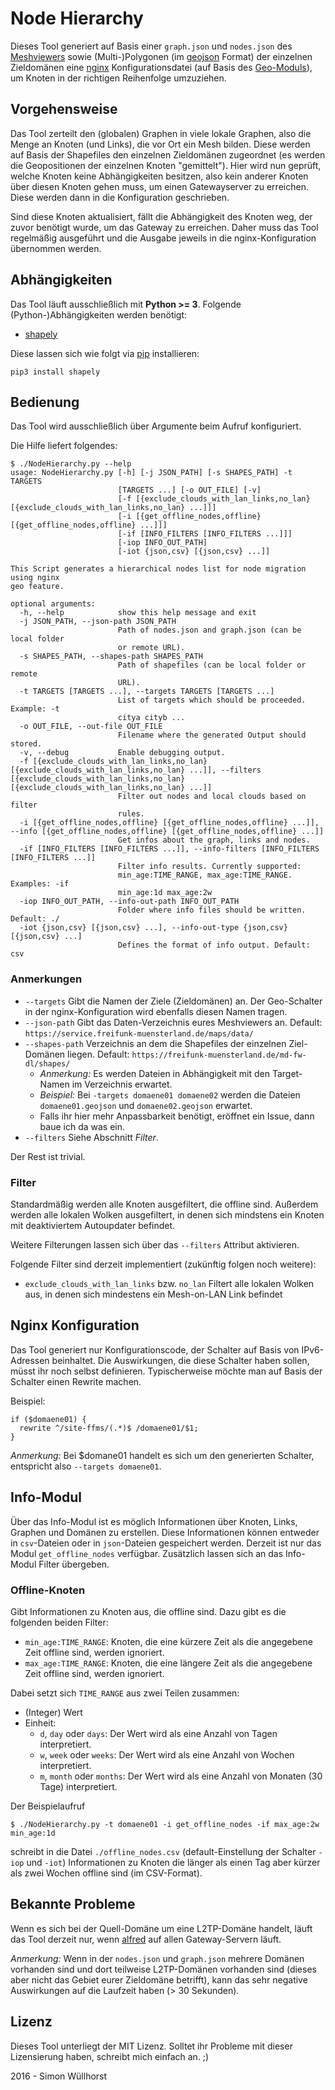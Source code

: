 # Node Hierarchy
Dieses Tool generiert auf Basis einer ``graph.json`` und ``nodes.json`` des [Meshviewers](https://github.com/ffnord/meshviewer/) sowie (Multi-)Polygonen (im [geojson](http://geojson.org/) Format) der einzelnen Zieldomänen eine [nginx](http://nginx.org/) Konfigurationsdatei (auf Basis des [Geo-Moduls](http://nginx.org/en/docs/http/ngx_http_geo_module.html)), um Knoten in der richtigen Reihenfolge umzuziehen.


## Vorgehensweise
Das Tool zerteilt den (globalen) Graphen in viele lokale Graphen, also die Menge an Knoten (und Links), die vor Ort ein Mesh bilden. Diese werden auf Basis der Shapefiles den einzelnen Zieldomänen zugeordnet (es werden die Geopositionen der einzelnen Knoten "gemittelt"). Hier wird nun geprüft, welche Knoten keine Abhängigkeiten besitzen, also kein anderer Knoten über diesen Knoten gehen muss, um einen Gatewayserver zu erreichen. Diese werden dann in die Konfiguration geschrieben.

Sind diese Knoten aktualisiert, fällt die Abhängigkeit des Knoten weg, der zuvor benötigt wurde, um das Gateway zu erreichen. Daher muss das Tool regelmäßig ausgeführt und die Ausgabe jeweils in die nginx-Konfiguration übernommen werden.


## Abhängigkeiten
Das Tool läuft ausschließlich mit **Python >= 3**.
Folgende (Python-)Abhängigkeiten werden benötigt:

- [shapely](https://pypi.python.org/pypi/Shapely)

Diese lassen sich wie folgt via [pip](https://pypi.python.org/pypi/pip) installieren:

```
pip3 install shapely
```


## Bedienung
Das Tool wird ausschließlich über Argumente beim Aufruf konfiguriert.

Die Hilfe liefert folgendes:

```
$ ./NodeHierarchy.py --help
usage: NodeHierarchy.py [-h] [-j JSON_PATH] [-s SHAPES_PATH] -t TARGETS
                        [TARGETS ...] [-o OUT_FILE] [-v]
                        [-f [{exclude_clouds_with_lan_links,no_lan} [{exclude_clouds_with_lan_links,no_lan} ...]]]
                        [-i [{get_offline_nodes,offline} [{get_offline_nodes,offline} ...]]]
                        [-if [INFO_FILTERS [INFO_FILTERS ...]]]
                        [-iop INFO_OUT_PATH]
                        [-iot {json,csv} [{json,csv} ...]]

This Script generates a hierarchical nodes list for node migration using nginx
geo feature.

optional arguments:
  -h, --help            show this help message and exit
  -j JSON_PATH, --json-path JSON_PATH
                        Path of nodes.json and graph.json (can be local folder
                        or remote URL).
  -s SHAPES_PATH, --shapes-path SHAPES_PATH
                        Path of shapefiles (can be local folder or remote
                        URL).
  -t TARGETS [TARGETS ...], --targets TARGETS [TARGETS ...]
                        List of targets which should be proceeded. Example: -t
                        citya cityb ...
  -o OUT_FILE, --out-file OUT_FILE
                        Filename where the generated Output should stored.
  -v, --debug           Enable debugging output.
  -f [{exclude_clouds_with_lan_links,no_lan} [{exclude_clouds_with_lan_links,no_lan} ...]], --filters [{exclude_clouds_with_lan_links,no_lan} [{exclude_clouds_with_lan_links,no_lan} ...]]
                        Filter out nodes and local clouds based on filter
                        rules.
  -i [{get_offline_nodes,offline} [{get_offline_nodes,offline} ...]], --info [{get_offline_nodes,offline} [{get_offline_nodes,offline} ...]]
                        Get infos about the graph, links and nodes.
  -if [INFO_FILTERS [INFO_FILTERS ...]], --info-filters [INFO_FILTERS [INFO_FILTERS ...]]
                        Filter info results. Currently supported:
                        min_age:TIME_RANGE, max_age:TIME_RANGE. Examples: -if
                        min_age:1d max_age:2w
  -iop INFO_OUT_PATH, --info-out-path INFO_OUT_PATH
                        Folder where info files should be written. Default: ./
  -iot {json,csv} [{json,csv} ...], --info-out-type {json,csv} [{json,csv} ...]
                        Defines the format of info output. Default: csv
```


### Anmerkungen

- ``--targets`` Gibt die Namen der Ziele (Zieldomänen) an. Der Geo-Schalter in der nginx-Konfiguration wird ebenfalls diesen Namen tragen.
- ``--json-path`` Gibt das Daten-Verzeichnis eures Meshviewers an. Default: ``https://service.freifunk-muensterland.de/maps/data/``
- ``--shapes-path`` Verzeichnis an dem die Shapefiles der einzelnen Ziel-Domänen liegen. Default: ``https://freifunk-muensterland.de/md-fw-dl/shapes/``
  - *Anmerkung:* Es werden Dateien in Abhängigkeit mit den Target-Namen im Verzeichnis erwartet.
  - *Beispiel:* Bei ``-targets domaene01 domaene02`` werden die Dateien ``domaene01.geojson`` und ``domaene02.geojson`` erwartet.
  - Falls ihr hier mehr Anpassbarkeit benötigt, eröffnet ein Issue, dann baue ich da was ein.
- ``--filters`` Siehe Abschnitt *Filter*.

Der Rest ist trivial.


### Filter
Standardmäßig werden alle Knoten ausgefiltert, die offline sind. Außerdem werden alle lokalen Wolken ausgefiltert, in denen sich mindstens ein Knoten mit deaktiviertem Autoupdater befindet.

Weitere Filterungen lassen sich über das ``--filters`` Attribut aktivieren.

Folgende Filter sind derzeit implementiert (zukünftig folgen noch weitere):

- ``exclude_clouds_with_lan_links`` bzw. ``no_lan`` Filtert alle lokalen Wolken aus, in denen sich mindestens ein Mesh-on-LAN Link befindet


## Nginx Konfiguration
Das Tool generiert nur Konfigurationscode, der Schalter auf Basis von IPv6-Adressen beinhaltet. Die Auswirkungen, die diese Schalter haben sollen, müsst ihr noch selbst definieren. Typischerweise möchte man auf Basis der Schalter einen Rewrite machen.

Beispiel:

```
if ($domaene01) {
  rewrite ^/site-ffms/(.*)$ /domaene01/$1; 
}
```

*Anmerkung:* Bei $domane01 handelt es sich um den generierten Schalter, entspricht also ``--targets domaene01``.


## Info-Modul
Über das Info-Modul ist es möglich Informationen über Knoten, Links, Graphen und Domänen zu erstellen. Diese Informationen können entweder in ``csv``-Dateien oder in ``json``-Dateien gespeichert werden. Derzeit ist nur das Modul ``get_offline_nodes`` verfügbar. Zusätzlich lassen sich an das Info-Modul Filter übergeben.

### Offline-Knoten
Gibt Informationen zu Knoten aus, die offline sind. Dazu gibt es die folgenden beiden Filter:

 - ``min_age:TIME_RANGE``: Knoten, die eine kürzere Zeit als die angegebene Zeit offline sind, werden ignoriert.
 - ``max_age:TIME_RANGE``: Knoten, die eine längere Zeit als die angegebene Zeit offline sind, werden ignoriert.
 
 Dabei setzt sich ``TIME_RANGE`` aus zwei Teilen zusammen:
 - (Integer) Wert
 - Einheit:
   - ``d``, ``day`` oder ``days``: Der Wert wird als eine Anzahl von Tagen interpretiert.
   - ``w``, ``week`` oder ``weeks``: Der Wert wird als eine Anzahl von Wochen interpretiert.
   - ``m``, ``month`` oder ``months``: Der Wert wird als eine Anzahl von Monaten (30 Tage) interpretiert.
   
Der Beispielaufruf 

``$ ./NodeHierarchy.py -t domaene01 -i get_offline_nodes -if max_age:2w min_age:1d``

schreibt in die Datei ``./offline_nodes.csv`` (default-Einstellung der Schalter ``-iop`` und ``-iot``) Informationen zu Knoten die länger als einen Tag aber kürzer als zwei Wochen offline sind (im CSV-Format).


## Bekannte Probleme
Wenn es sich bei der Quell-Domäne um eine L2TP-Domäne handelt, läuft das Tool derzeit nur, wenn [alfred](https://github.com/ffnord/ffnord-alfred-announce) auf allen Gateway-Servern läuft.

*Anmerkung:* Wenn in der ``nodes.json`` und ``graph.json`` mehrere Domänen vorhanden sind und dort teilweise L2TP-Domänen vorhanden sind (dieses aber nicht das Gebiet eurer Zieldomäne betrifft), kann das sehr negative Auswirkungen auf die Laufzeit haben (> 30 Sekunden).


## Lizenz
Dieses Tool unterliegt der MIT Lizenz.
Solltet ihr Probleme mit dieser Lizensierung haben, schreibt mich einfach an. ;)

2016 - Simon Wüllhorst
